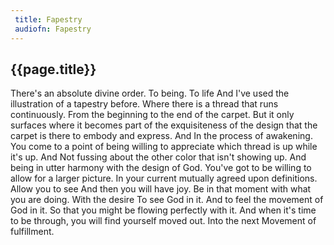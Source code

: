 ```yaml
---
 title: Fapestry
 audiofn: Fapestry
---
```


## {{page.title}}

There's an absolute divine order. To being. To life And I've used the
illustration of a tapestry before. Where there is a thread that runs
continuously. From the beginning to the end of the carpet. But it only
surfaces where it becomes part of the exquisiteness of the design that
the carpet is there to embody and express. And In the process of
awakening. You come to a point of being willing to appreciate which
thread is up while it's up. And Not fussing about the other color that
isn't showing up. And being in utter harmony with the design of God.
You've got to be willing to allow for a larger picture. In your current
mutually agreed upon definitions. Allow you to see And then you will
have joy. Be in that moment with what you are doing. With the desire To
see God in it. And to feel the movement of God in it. So that you might
be flowing perfectly with it. And when it's time to be through, you will
find yourself moved out. Into the next Movement of fulfillment.

